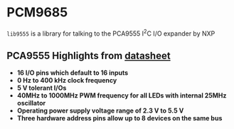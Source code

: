 PCM9685
=======

`lib9555` is a library  for talking to the PCA9555 I<sup>2</sup>C I/O expander by NXP

PCA9555 Highlights from [datasheet](https://www.nxp.com/docs/en/data-sheet/PCA9555.pdf)
--------

*	**16 I/O pins which default to 16 inputs**
*	**0 Hz to 400 kHz clock frequency**
*	**5 V tolerant I/Os**
*	**40MHz to 1000MHz PWM frequency for all LEDs with internal 25MHz oscillator**
*	**Operating power supply voltage range of 2.3 V to 5.5 V**
*	**Three hardware address pins allow up to 8 devices on the same bus**

